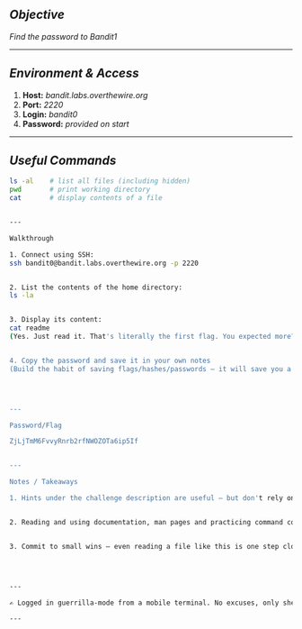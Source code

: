 ## *Objective*  
*Find the password to Bandit1*

---

## *Environment & Access*  
1. **Host:**  *bandit.labs.overthewire.org*  
2. **Port:**  *2220*  
3. **Login:** *bandit0*  
4. **Password:** *provided on start*

---

## *Useful Commands*
```bash
ls -al    # list all files (including hidden)
pwd       # print working directory
cat       # display contents of a file


---

Walkthrough

1. Connect using SSH:
ssh bandit0@bandit.labs.overthewire.org -p 2220


2. List the contents of the home directory:
ls -la


3. Display its content:
cat readme
(Yes. Just read it. That's literally the first flag. You expected more? 😏)


4. Copy the password and save it in your own notes
(Build the habit of saving flags/hashes/passwords — it will save you a lot of frustration later.)




---

Password/Flag

ZjLjTmM6FvvyRnrb2rfNWOZOTa6ip5If


---

Notes / Takeaways

1. Hints under the challenge description are useful – but don't rely on them like on your ex. Trust, but verify.


2. Reading and using documentation, man pages and practicing command combos – will accelerate your growth.


3. Commit to small wins – even reading a file like this is one step closer to breaking the system (legally 😈)




---

✍️ Logged in guerrilla-mode from a mobile terminal. No excuses, only shell commands.

---
